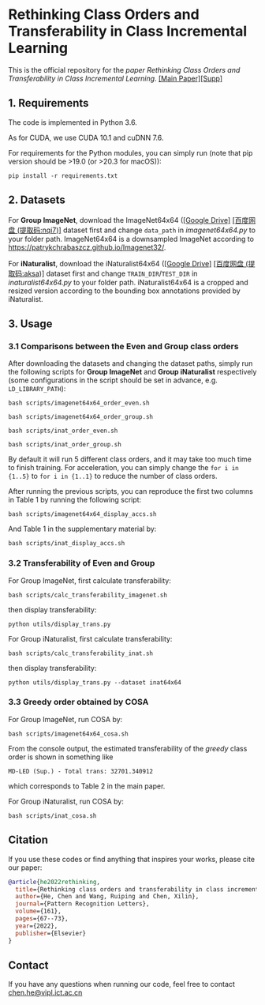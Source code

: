 # Rethinking Class Orders and Transferability in Class Incremental Learning

This is the official repository for the _paper Rethinking Class Orders and Transferability in Class Incremental Learning_. [[Main Paper]](https://www.sciencedirect.com/science/article/abs/pii/S0167865522002252)[[Supp]](https://ars.els-cdn.com/content/image/1-s2.0-S0167865522002252-mmc1.pdf)

## 1. Requirements

The code is implemented in Python 3.6.

As for CUDA, we use CUDA 10.1 and cuDNN 7.6.

For requirements for the Python modules, you can simply run (note that pip version should be >19.0 (or >20.3 for macOS)):

``pip install -r requirements.txt``

## 2. Datasets

For **Group ImageNet**, download the ImageNet64x64 ([[Google Drive]](https://drive.google.com/drive/folders/1ESWOB1C7pHjNOH12Uo0LQXPGnv7MbvPo?usp=sharing) [[百度网盘 (提取码:nqi7)]](https://pan.baidu.com/s/1KlXN-id7ybXn-zYZJv06BA) dataset first and change `data_path` in _imagenet64x64.py_ to your folder path. ImageNet64x64 is a downsampled ImageNet according to https://patrykchrabaszcz.github.io/Imagenet32/.

For **iNaturalist**, download the iNaturalist64x64 ([[Google Drive]](https://drive.google.com/file/d/1jtYs2gB0hv_eXiPzvTkbv-lW2c970tqI/view?usp=sharing) [[百度网盘 (提取码:aksa)]](https://pan.baidu.com/s/1gStNX2gUML1pO2OhGytnXQ) dataset first and change `TRAIN_DIR`/`TEST_DIR` in _inaturalist64x64.py_ to your folder path. iNaturalist64x64 is a cropped and resized version according to the bounding box annotations provided by iNaturalist.

## 3. Usage

### 3.1 Comparisons between the Even and Group class orders

After downloading the datasets and changing the dataset paths, simply run the following scripts for **Group ImageNet** and **Group iNaturalist** respectively (some configurations in the script should be set in advance, e.g. ``LD_LIBRARY_PATH``):

`bash scripts/imagenet64x64_order_even.sh`

`bash scripts/imagenet64x64_order_group.sh`

`bash scripts/inat_order_even.sh`

`bash scripts/inat_order_group.sh`

By default it will run 5 different class orders, and it may take too much time to finish training. For acceleration, you can simply change the ``for i in {1..5}`` to ``for i in {1..1}`` to reduce the number of class orders.

After running the previous scripts, you can reproduce the first two columns in Table 1 by running the following script:

`bash scripts/imagenet64x64_display_accs.sh`

And Table 1 in the supplementary material by:

`bash scripts/inat_display_accs.sh`

### 3.2 Transferability of Even and Group

For Group ImageNet, first calculate transferability:

`bash scripts/calc_transferability_imagenet.sh`

then display transferability:

`python utils/display_trans.py`

For Group iNaturalist, first calculate transferability:

`bash scripts/calc_transferability_inat.sh`

then display transferability:

`python utils/display_trans.py --dataset inat64x64`

### 3.3 Greedy order obtained by COSA

For Group ImageNet, run COSA by:

`bash scripts/imagenet64x64_cosa.sh`

From the console output, the estimated transferability of the _greedy_ class order is shown in something like

`MD-LED (Sup.) - Total trans: 32701.340912`

which corresponds to Table 2 in the main paper.

For Group iNaturalist, run COSA by:

`bash scripts/inat_cosa.sh`

## Citation

If you use these codes or find anything that inspires your works, please cite our paper:

```bibtex
@article{he2022rethinking,
  title={Rethinking class orders and transferability in class incremental learning},
  author={He, Chen and Wang, Ruiping and Chen, Xilin},
  journal={Pattern Recognition Letters},
  volume={161},
  pages={67--73},
  year={2022},
  publisher={Elsevier}
}
```

## Contact

If you have any questions when running our code, feel free to contact chen.he@vipl.ict.ac.cn